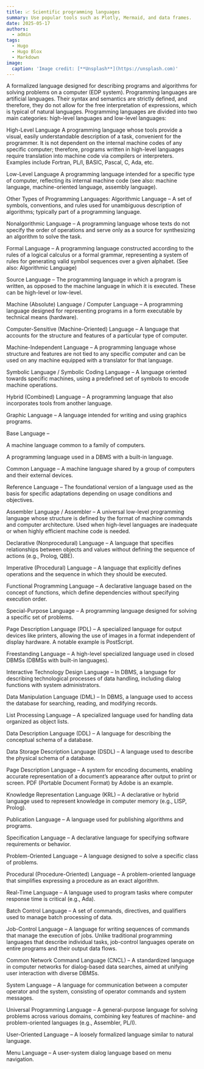 ```yaml
---
title: 📈 Scientific programming languages
summary: Use popular tools such as Plotly, Mermaid, and data frames.
date: 2025-05-17
authors:
  - admin
tags:
  - Hugo
  - Hugo Blox
  - Markdown
image:
  caption: 'Image credit: [**Unsplash**](https://unsplash.com)'
---
```


A formalized language designed for describing programs and algorithms for solving problems on a computer (EDP system). Programming languages are artificial languages. Their syntax and semantics are strictly defined, and therefore, they do not allow for the free interpretation of expressions, which is typical of natural languages. Programming languages are divided into two main categories: high-level languages and low-level languages:

High-Level Language
A programming language whose tools provide a visual, easily understandable description of a task, convenient for the programmer. It is not dependent on the internal machine codes of any specific computer; therefore, programs written in high-level languages require translation into machine code via compilers or interpreters. Examples include Fortran, PL/I, BASIC, Pascal, C, Ada, etc.

Low-Level Language
A programming language intended for a specific type of computer, reflecting its internal machine code (see also: machine language, machine-oriented language, assembly language).

Other Types of Programming Languages:
Algorithmic Language – A set of symbols, conventions, and rules used for unambiguous description of algorithms; typically part of a programming language.

Nonalgorithmic Language – A programming language whose texts do not specify the order of operations and serve only as a source for synthesizing an algorithm to solve the task.

Formal Language – A programming language constructed according to the rules of a logical calculus or a formal grammar, representing a system of rules for generating valid symbol sequences over a given alphabet.
(See also: Algorithmic Language)

Source Language – The programming language in which a program is written, as opposed to the machine language in which it is executed. These can be high-level or low-level.

Machine (Absolute) Language / Computer Language – A programming language designed for representing programs in a form executable by technical means (hardware).

Computer-Sensitive (Machine-Oriented) Language – A language that accounts for the structure and features of a particular type of computer.

Machine-Independent Language – A programming language whose structure and features are not tied to any specific computer and can be used on any machine equipped with a translator for that language.

Symbolic Language / Symbolic Coding Language – A language oriented towards specific machines, using a predefined set of symbols to encode machine operations.

Hybrid (Combined) Language – A programming language that also incorporates tools from another language.

Graphic Language – A language intended for writing and using graphics programs.

Base Language –

A machine language common to a family of computers.

A programming language used in a DBMS with a built-in language.

Common Language – A machine language shared by a group of computers and their external devices.

Reference Language – The foundational version of a language used as the basis for specific adaptations depending on usage conditions and objectives.

Assembler Language / Assembler – A universal low-level programming language whose structure is defined by the format of machine commands and computer architecture. Used when high-level languages are inadequate or when highly efficient machine code is needed.

Declarative (Nonprocedural) Language – A language that specifies relationships between objects and values without defining the sequence of actions (e.g., Prolog, QBE).

Imperative (Procedural) Language – A language that explicitly defines operations and the sequence in which they should be executed.

Functional Programming Language – A declarative language based on the concept of functions, which define dependencies without specifying execution order.

Special-Purpose Language – A programming language designed for solving a specific set of problems.

Page Description Language (PDL) – A specialized language for output devices like printers, allowing the use of images in a format independent of display hardware. A notable example is PostScript.

Freestanding Language – A high-level specialized language used in closed DBMSs (DBMSs with built-in languages).

Interactive Technology Design Language – In DBMS, a language for describing technological processes of data handling, including dialog functions with system administrators.

Data Manipulation Language (DML) – In DBMS, a language used to access the database for searching, reading, and modifying records.

List Processing Language – A specialized language used for handling data organized as object lists.

Data Description Language (DDL) – A language for describing the conceptual schema of a database.

Data Storage Description Language (DSDL) – A language used to describe the physical schema of a database.

Page Description Language – A system for encoding documents, enabling accurate representation of a document’s appearance after output to print or screen. PDF (Portable Document Format) by Adobe is an example.

Knowledge Representation Language (KRL) – A declarative or hybrid language used to represent knowledge in computer memory (e.g., LISP, Prolog).

Publication Language – A language used for publishing algorithms and programs.

Specification Language – A declarative language for specifying software requirements or behavior.

Problem-Oriented Language – A language designed to solve a specific class of problems.

Procedural (Procedure-Oriented) Language – A problem-oriented language that simplifies expressing a procedure as an exact algorithm.

Real-Time Language – A language used to program tasks where computer response time is critical (e.g., Ada).

Batch Control Language – A set of commands, directives, and qualifiers used to manage batch processing of data.

Job-Control Language – A language for writing sequences of commands that manage the execution of jobs. Unlike traditional programming languages that describe individual tasks, job-control languages operate on entire programs and their output data flows.

Common Network Command Language (CNCL) – A standardized language in computer networks for dialog-based data searches, aimed at unifying user interaction with diverse DBMSs.

System Language – A language for communication between a computer operator and the system, consisting of operator commands and system messages.

Universal Programming Language – A general-purpose language for solving problems across various domains, combining key features of machine- and problem-oriented languages (e.g., Assembler, PL/I).

User-Oriented Language – A loosely formalized language similar to natural language.

Menu Language – A user-system dialog language based on menu navigation.
